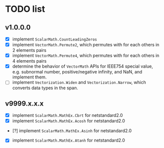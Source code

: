 # TODO list

## v1.0.0.0

- [x] implement `ScalarMath.CountLeadingZeros`
- [x] implement `VectorMath.Permute2`, which permutes with for each others in 2 elements pairs
- [x] implement `VectorMath.Permute4`, which permutes with for each others in 4 elements pairs
- [x] determine the behavior of `VectorMath` APIs for IEEE754 special value, e.g. subnormal number, positive/negative infinity, and NaN, and implement them.
- [ ] implement `Vectorization.Widen` and `Vectorization.Narrow`, which converts data types in the span.

## v9999.x.x.x

- [x] implement `ScalarMath.MathEx.Cbrt` for netstandard2.0
- [x] implement `ScalarMath.MathEx.Acosh` for netstandard2.0
- [?] implement `ScalarMath.MathEx.Asinh` for netstandard2.0
- [x] implement `ScalarMath.MathEx.Atanh` for netstandard2.0
